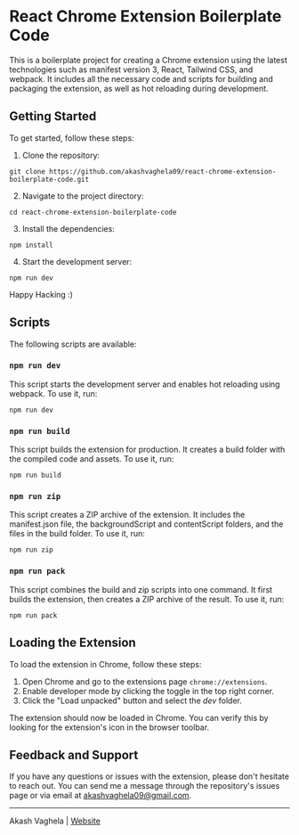 # React Chrome Extension Boilerplate Code

This is a boilerplate project for creating a Chrome extension using the latest technologies such as manifest version 3, React, Tailwind CSS, and webpack. It includes all the necessary code and scripts for building and packaging the extension, as well as hot reloading during development.

## Getting Started
To get started, follow these steps:

1. Clone the repository:
```
git clone https://github.com/akashvaghela09/react-chrome-extension-boilerplate-code.git
```
2. Navigate to the project directory:
```
cd react-chrome-extension-boilerplate-code
```
3. Install the dependencies:
```
npm install
```
4. Start the development server:
```
npm run dev
```
Happy Hacking :)


## Scripts
The following scripts are available:

### `npm run dev` 
This script starts the development server and enables hot reloading using webpack. To use it, run:

```
npm run dev
```

### `npm run build` 
This script builds the extension for production. It creates a build folder with the compiled code and assets. To use it, run:

```
npm run build
```
### `npm run zip` 
This script creates a ZIP archive of the extension. It includes the manifest.json file, the backgroundScript and contentScript folders, and the files in the build folder. To use it, run:

```
npm run zip
```

### `npm run pack` 
This script combines the build and zip scripts into one command. It first builds the extension, then creates a ZIP archive of the result. To use it, run:

```
npm run pack
```


## Loading the Extension
To load the extension in Chrome, follow these steps:

1. Open Chrome and go to the extensions page `chrome://extensions`.
2. Enable developer mode by clicking the toggle in the top right corner.
3. Click the "Load unpacked" button and select the *dev* folder.

The extension should now be loaded in Chrome. You can verify this by looking for the extension's icon in the browser toolbar.

## Feedback and Support
If you have any questions or issues with the extension, please don't hesitate to reach out. You can send me a message through the repository's issues page or via email at akashvaghela09@gmail.com.

---

Akash Vaghela | [Website](https://akash11.com)
